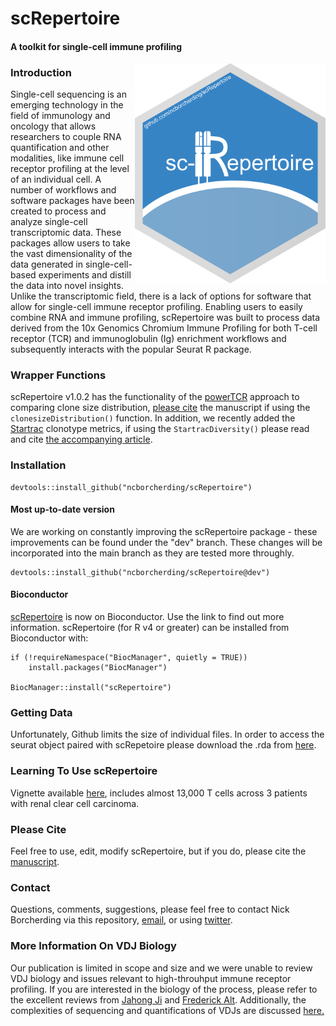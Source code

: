 # scRepertoire
#### A toolkit for single-cell immune profiling

<img align="right" src="https://github.com/ncborcherding/ncborcherding.github.io/blob/master/images/hex_sticker_v2.png" width="305" height="352">

### Introduction
Single-cell sequencing is an emerging technology in the field of immunology and oncology that allows researchers to couple RNA quantification and other modalities, like immune cell receptor profiling at the level of an individual cell. A number of workflows and software packages have been created to process and analyze single-cell transcriptomic data. These packages allow users to take the vast dimensionality of the data generated in single-cell-based experiments and distill the data into novel insights. Unlike the transcriptomic field, there is a lack of options for software that allow for single-cell immune receptor profiling. Enabling users to easily combine RNA and immune profiling, scRepertoire was built to process data derived from the 10x Genomics Chromium Immune Profiling for both T-cell receptor (TCR) and immunoglobulin (Ig) enrichment workflows and subsequently interacts with the popular Seurat R package. 

### Wrapper Functions
scRepertoire v1.0.2 has the functionality of the [powerTCR](https://github.com/hillarykoch/powerTCR) approach to comparing clone size distribution, [please cite](https://journals.plos.org/ploscompbiol/article?id=10.1371/journal.pcbi.1006571) the manuscript if using the ```clonesizeDistribution()``` function. In addition, we recently added the [Startrac](https://github.com/Japrin/STARTRAC) clonotype metrics, if using the ```StartracDiversity()``` please read and cite [the accompanying article](https://www.nature.com/articles/s41586-018-0694-x).

### Installation

```
devtools::install_github("ncborcherding/scRepertoire")
```

#### Most up-to-date version

We are working on constantly improving the scRepertoire package - these improvements can be found under the "dev" branch. These changes will be incorporated into the main branch as they are tested more throughly.

```
devtools::install_github("ncborcherding/scRepertoire@dev")
```

#### Bioconductor

[scRepertoire](https://www.bioconductor.org/packages/release/bioc/html/scRepertoire.html) is now on Bioconductor. Use the link to find out more information. scRepertoire (for R v4 or greater) can be installed from Bioconductor with:

```
if (!requireNamespace("BiocManager", quietly = TRUE))
    install.packages("BiocManager")

BiocManager::install("scRepertoire")
```

### Getting Data

Unfortunately, Github limits the size of individual files. In order to access the seurat object paired with scRepetoire please download the .rda from [here](https://drive.google.com/open?id=1np-EzG7U9W_Fz_SchBrsAhtqE3_rB_H9).

### Learning To Use scRepertoire

Vignette available [here](https://ncborcherding.github.io/vignettes/vignette.html), includes almost 13,000 T cells across 3 patients with renal clear cell carcinoma. 

### Please Cite
Feel free to use, edit, modify scRepertoire, but if you do, please cite the [manuscript](https://f1000research.com/articles/9-47/v1).

### Contact
Questions, comments, suggestions, please feel free to contact Nick Borcherding via this repository, [email](mailto:ncborch@gmail.com), or using [twitter](https://twitter.com/theHumanBorch). 

### More Information On VDJ Biology
Our publication is limited in scope and size and we were unable to review VDJ biology and issues relevant to high-throuhput immune receptor profiling. If you are interested in the biology of the process, please refer to the excellent reviews from [Jahong Ji](https://www.nature.com/articles/nri2941) and [Frederick Alt](https://www.cell.com/fulltext/S0092-8674(04)00039-X). Additionally, the complexities of sequencing and quantifications of VDJs are discussed [here.](https://www.nature.com/articles/nprot.2018.021?)

